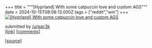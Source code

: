 +++
title = """[Hyprland] WIth some catpuccin love and custom AGS"""
date = 2024-10-15T08:08:13.000Z
tags = ["reddit","wm"]
+++
[![[Hyprland] WIth some catpuccin love and custom AGS](https://preview.redd.it/3xfc9i24ovud1.png?width=640&crop=smart&auto=webp&s=e3183e7752dd7165585e911b39892e7edd960356 "[Hyprland] WIth some catpuccin love and custom AGS")](https://www.reddit.com/r/unixporn/comments/1g42p7n/hyprland_with_some_catpuccin_love_and_custom_ags/)

submitted by [/u/gac3k](https://www.reddit.com/user/gac3k)  
[\[link\]](https://i.redd.it/3xfc9i24ovud1.png) [\[comments\]](https://www.reddit.com/r/unixporn/comments/1g42p7n/hyprland_with_some_catpuccin_love_and_custom_ags/)

[[source]](https://www.reddit.com/r/unixporn/comments/1g42p7n/hyprland_with_some_catpuccin_love_and_custom_ags/)
